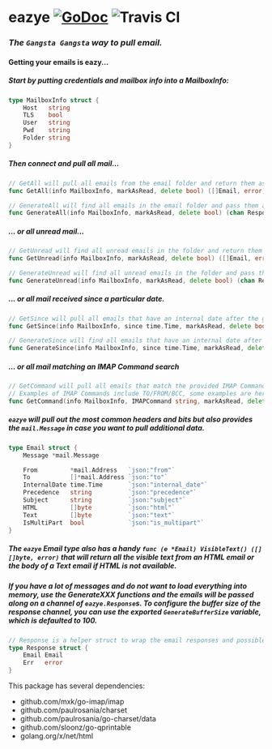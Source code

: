 eazye [![GoDoc](https://godoc.org/github.com/jprobinson/eazye?status.svg)](https://godoc.org/github.com/jprobinson/eazye) ![Travis CI](https://travis-ci.org/jprobinson/eazye.svg?branch=master)
======
### _The `Gangsta Gangsta` way to pull email._

#### Getting your emails is eazy...

##### Start by putting credentials and mailbox info into a MailboxInfo:
```go
type MailboxInfo struct {
    Host   string
    TLS    bool
    User   string
    Pwd    string
    Folder string
}
```

##### Then connect and pull all mail...
```go
// GetAll will pull all emails from the email folder and return them as a list.
func GetAll(info MailboxInfo, markAsRead, delete bool) ([]Email, error)
```

```go
// GenerateAll will find all emails in the email folder and pass them along to the response channel.
func GenerateAll(info MailboxInfo, markAsRead, delete bool) (chan Response, error)
```

##### ... or all unread mail...
```go
// GetUnread will find all unread emails in the folder and return them as a list.
func GetUnread(info MailboxInfo, markAsRead, delete bool) ([]Email, error)
```

```go
// GenerateUnread will find all unread emails in the folder and pass them along to the response channel.
func GenerateUnread(info MailboxInfo, markAsRead, delete bool) (chan Response, error)
```


#####  ... or all mail received since a particular date.
```go
// GetSince will pull all emails that have an internal date after the given time.
func GetSince(info MailboxInfo, since time.Time, markAsRead, delete bool)
```

```go
// GenerateSince will find all emails that have an internal date after the given time and pass them along to the responses channel.
func GenerateSince(info MailboxInfo, since time.Time, markAsRead, delete bool) (chan Response, error)
```

##### ... or all mail matching an IMAP Command search

```go
// GetCommand will pull all emails that match the provided IMAP Command.
// Examples of IMAP Commands include TO/FROM/BCC, some examples are here http://www.marshallsoft.com/ImapSearch.htm
func GetCommand(info MailboxInfo, IMAPCommand string, markAsRead, delete bool)
```


##### `eazye` will pull out the most common headers and bits but also provides the `mail.Message` in case you want to pull additional data.

```go
type Email struct {
    Message *mail.Message

    From         *mail.Address   `json:"from"`
    To           []*mail.Address `json:"to"`
    InternalDate time.Time       `json:"internal_date"`
    Precedence   string          `json:"precedence"`
    Subject      string          `json:"subject"`
    HTML         []byte          `json:"html"`
    Text         []byte          `json:"text"`
    IsMultiPart  bool            `json:"is_multipart"`
}
```

##### The `eazye` Email type also has a handy `func (e *Email) VisibleText() ([][]byte, error)` that will return all the visible text from an HTML email or the body of a Text email if HTML is not available.

##### If you have a lot of messages and do not want to load everything into memory, use the GenerateXXX functions and the emails will be passed along on a channel of `eazye.Response`s. To configure the buffer size of the response channel, you can use the exported `GenerateBufferSize` variable, which is defaulted to 100.
```go
// Response is a helper struct to wrap the email responses and possible errors.
type Response struct {
    Email Email
    Err   error
}
```

This package has several dependencies:
* github.com/mxk/go-imap/imap
* github.com/paulrosania/charset
* github.com/paulrosania/go-charset/data
* github.com/sloonz/go-qprintable
* golang.org/x/net/html
